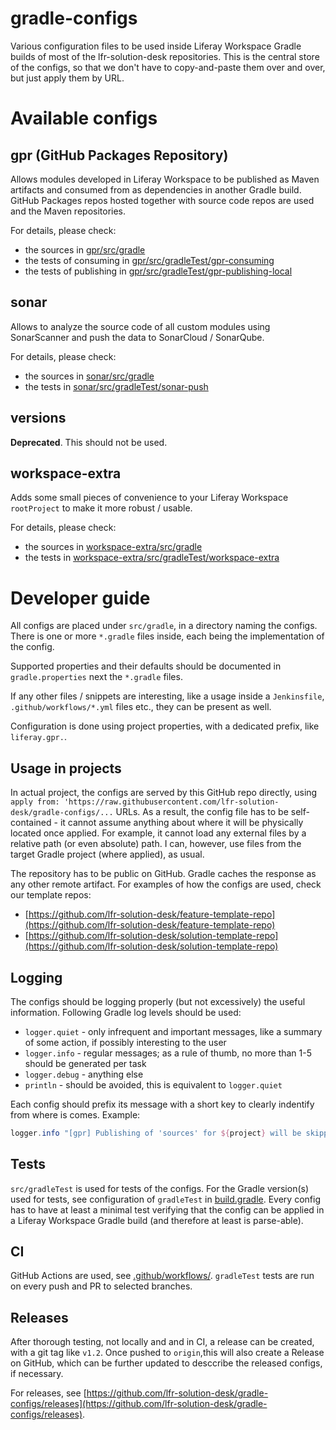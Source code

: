 # gradle-configs

Various configuration files to be used inside Liferay Workspace Gradle builds of most of the lfr-solution-desk repositories. This is the central store of the configs, so that we don't have to copy-and-paste them over and over, but just apply them by URL. 

# Available configs 

## gpr (GitHub Packages Repository)

Allows modules developed in Liferay Workspace to be published as Maven artifacts and consumed from as dependencies in another Gradle build. GitHub Packages repos hosted together with source code repos are used and the Maven repositories.  

For details, please check:
 * the sources in [gpr/src/gradle](gpr/src/gradle)
 * the tests of consuming in [gpr/src/gradleTest/gpr-consuming](gpr/src/gradleTest/gpr-consuming)
 * the tests of publishing in [gpr/src/gradleTest/gpr-publishing-local](gpr/src/gradleTest/gpr-publishing-local)

## sonar

Allows to analyze the source code of all custom modules using SonarScanner and push the data to SonarCloud / SonarQube. 

For details, please check:
 * the sources in [sonar/src/gradle](sonar/src/gradle)
 * the tests in [sonar/src/gradleTest/sonar-push](sonar/src/gradleTest/sonar-push)

## versions

**Deprecated**. This should not be used.

## workspace-extra

Adds some small pieces of convenience to your Liferay Workspace `rootProject` to make it more robust / usable.

For details, please check:
 * the sources in [workspace-extra/src/gradle](workspace-extra/src/gradle)
 * the tests in [workspace-extra/src/gradleTest/workspace-extra](workspace-extra/src/gradleTest/workspace-extra)

# Developer guide

All configs are placed under `src/gradle`, in a directory naming the configs. There is one or more `*.gradle` files inside, each being the implementation of the config.

Supported properties and their defaults should be documented in `gradle.properties` next the `*.gradle` files. 

If any other files / snippets are interesting, like a usage inside a `Jenkinsfile`, `.github/workflows/*.yml` files etc., they can be present as well.

Configuration is done using project properties, with a dedicated prefix, like `liferay.gpr.`.

## Usage in projects

In actual project, the configs are served by this GitHub repo directly, using `apply from: 'https://raw.githubusercontent.com/lfr-solution-desk/gradle-configs/...` URLs. As a result, the config file has to be self-contained - it cannot assume anything about where it will be physically located once applied. For example, it cannot load any external files by a relative path (or even absolute) path. I can, however, use files from the target Gradle project (where applied), as usual. 

The repository has to be public on GitHub. Gradle caches the response as any other remote artifact. For examples of how the configs are used, check our template repos:
 * [https://github.com/lfr-solution-desk/feature-template-repo](https://github.com/lfr-solution-desk/feature-template-repo)
 * [https://github.com/lfr-solution-desk/solution-template-repo](https://github.com/lfr-solution-desk/solution-template-repo) 

## Logging 

The configs should be logging properly (but not excessively) the useful information. Following Gradle log levels should be used:
 * `logger.quiet` - only infrequent and important messages, like a summary of some action, if possibly interesting to the user 
 * `logger.info` - regular messages; as a rule of thumb, no more than 1-5 should be generated per task 
 * `logger.debug` - anything else
 * `println` - should be avoided, this is equivalent to `logger.quiet`

Each config should prefix its message with a short key to clearly indentify from where is comes. Example:
```groovy
logger.info "[gpr] Publishing of 'sources' for ${project} will be skipped"
```

## Tests

`src/gradleTest` is used for tests of the configs. For the Gradle version(s) used for tests, see configuration of `gradleTest` in [build.gradle](build.gradle). Every config has to have at least a minimal test verifying that the config can be applied in a Liferay Workspace Gradle build (and therefore at least is parse-able).
  
## CI

GitHub Actions are used, see [.github/workflows/](.github/workflows/). `gradleTest` tests are run on every push and PR to selected branches.

## Releases

After thorough testing, not locally and and in CI, a release can be created, with a git tag like `v1.2`. Once pushed to `origin`,this will also create a Release on GitHub, which can be further updated to desccribe the released configs, if necessary.

For releases, see [https://github.com/lfr-solution-desk/gradle-configs/releases](https://github.com/lfr-solution-desk/gradle-configs/releases). 